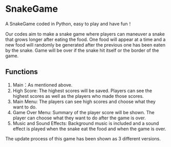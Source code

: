 SnakeGame
=======

A SnakeGame coded in Python, easy to play and have fun！ 

Our codes aim to make a snake game where players can maneuver a snake that grows longer after eating the food. One food will appear at a time and a new food will randomly be generated after the previous one has been eaten by the snake. Game will be over if the snake hit itself or the border of the game. 


Functions
--------

1. Main：As mentioned above.
2. High Score: The highest scores will be saved. Players can see the highest scores as well as the players who made those scores.
3. Main Menu: The players can see high scores and choose what they want to do.
4. Game Over Menu: Summary of the player score will be shown. The player can choose what they want to do after the game is over.
5. Music and Sound Effects: Background music is included and a sound effect is played when the snake eat the food and when the game is over.


The update process of this game has been shown as 3 different versions.
